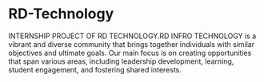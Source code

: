 # RD-Technology
INTERNSHIP PROJECT OF RD TECHNOLOGY.RD INFRO TECHNOLOGY is a vibrant and diverse community that brings together individuals with similar objectives and ultimate goals. Our main focus is on creating opportunities that span various areas, including leadership development, learning, student engagement, and fostering shared interests.
